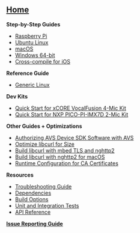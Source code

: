 ## [Home](https://github.com/alexa/avs-device-sdk/wiki)

**Step-by-Step Guides**    
* [Raspberry Pi](https://github.com/alexa/avs-device-sdk/wiki/Raspberry-Pi-Quick-Start-Guide-with-Script)  
* [Ubuntu Linux](https://github.com/alexa/avs-device-sdk/wiki/Ubuntu-Linux-Quick-Start-Guide)
* [macOS](https://github.com/alexa/avs-device-sdk/wiki/macOS-Quick-Start-Guide)
* [Windows 64-bit](https://github.com/alexa/avs-device-sdk/wiki/Windows-Quick-Start-Guide-with-Script)
* [Cross-compile for iOS](https://github.com/alexa/avs-device-sdk/wiki/How-to-cross-compile-the-AVS-Device-SDK-for-iOS)

**Reference Guide**  
* [Generic Linux](https://github.com/alexa/avs-device-sdk/wiki/Linux-Reference-Guide)  

**Dev Kits**
* [Quick Start for xCORE VocalFusion 4-Mic Kit](https://github.com/xmos/vocalfusion-avs-setup)
* [Quick Start for NXP PICO-PI-IMX7D 2-Mic Kit](https://www.nxp.com/docs/en/user-guide/Quick-Start-Guide-for-Arrow-AVS-kit.pdf)  

**Other Guides + Optimizations**
* [Authorizing AVS Device SDK Software with AVS](https://github.com/alexa/avs-device-sdk/wiki/Authorizing-AVS-Device-SDK-Software-with-AVS)
* [Optimize libcurl for Size](https://github.com/alexa/alexa-client-sdk/wiki/Optimize-libcurl)  
* [Build libcurl with mbed TLS and nghttp2](https://github.com/alexa/alexa-client-sdk/wiki/Build-libcurl-with-mbed-TLS-and-nghttp2)  
* [Build libcurl with nghttp2 for macOS](https://github.com/alexa/alexa-client-sdk/wiki/How-to-build-libcurl-with-nghttp2-for-macos)
* [Runtime Configuration for CA Certificates](https://github.com/alexa/avs-device-sdk/wiki/Runtime-Configuration-for-CA-Certificates)  

**Resources**
* [Troubleshooting Guide](https://github.com/alexa/avs-device-sdk/wiki/Troubleshooting-Guide)
* [Dependencies](https://github.com/alexa/avs-device-sdk/wiki/Dependencies)  
* [Build Options](https://github.com/alexa/avs-device-sdk/wiki/Build-Options)  
* [Unit and Integration Tests](https://github.com/alexa/avs-device-sdk/wiki/Unit-and-Integration-Tests)  
* [API Reference](https://alexa.github.io/avs-device-sdk/)  

[**Issue Reporting Guide**](https://github.com/alexa/avs-device-sdk/wiki/Issue-Reporting-Guide)  
